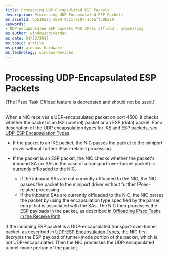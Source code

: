 ```yaml
---
title: Processing UDP-Encapsulated ESP Packets
description: Processing UDP-Encapsulated ESP Packets
ms.assetid: b5b10a2c-1080-4c21-a187-1c0aff30b229
keywords:
- UDP-encapsulated ESP packets WDK IPsec offload , processing
ms.author: windowsdriverdev
ms.date: 04/20/2017
ms.topic: article
ms.prod: windows-hardware
ms.technology: windows-devices
---
```


# Processing UDP-Encapsulated ESP Packets

\[The IPsec Task Offload feature is deprecated and should not be used.\]

## <a href="" id="ddk-processing-udp-encapsulated-esp-packets-ng"></a>


When a NIC receives a UDP-encapsulated packet on port 4500, it checks whether the packet is an IKE (control) packet or an ESP (data) packet. For a description of the UDP encapsulation types for IKE and ESP packets, see [UDP-ESP Encapsulation Types](udp-esp-encapsulation-types.md).

-   If the packet is an IKE packet, the NIC passes the packet to the miniport driver without further IPsec-related processing.

-   If the packet is an ESP packet, the NIC checks whether the packet's inbound SA (or SAs in the case of a transport-over-tunnel packet) is currently offloaded to the NIC.
    -   If the inbound SAs are not currently offloaded to the NIC, the NIC passes the packet to the miniport driver without further IPsec-related processing.
    -   If the inbound SAs are currently offloaded to the NIC, the NIC parses the packet by using the encapsulation type specified by the parser entry that is associated with the SAs. The NIC then processes the ESP payloads in the packet, as described in [Offloading IPsec Tasks in the Receive Path](offloading-ipsec-tasks-in-the-receive-path.md).

If the incoming ESP packet is a UDP-encapsulated transport-over-tunnel packet, as described in [UDP-ESP Encapsulation Types](udp-esp-encapsulation-types.md), the NIC first decrypts the ESP payload of tunnel-mode portion of the packet, which is not UDP-encapsulated. Then the NIC processes the UDP-encapsulated tunnel-mode portion of the packet.

 

 





